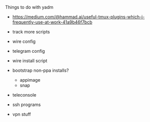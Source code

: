 Things to do with yadm
- https://medium.com/@hammad.ai/useful-tmux-plugins-which-i-frequently-use-at-work-41a9b46f7bcb

- track more scripts
- wire config
- telegram config
- wire install script
- bootstrap non-ppa installs?
   - appimage
   - snap
- teleconsole
- ssh programs
- vpn stuff
